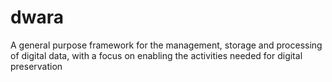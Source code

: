 # dwara
A general purpose framework for the management, storage and processing of digital data, with a focus on enabling the activities needed for digital preservation
